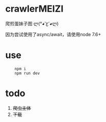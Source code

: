 # crawlerMEIZI
爬煎蛋妹子图 ლ(°◕‵ƹ′◕ლ)

因为尝试使用了async/await，请使用node 7.6+
# use
```
    npm i
    npm run dev
```

# todo
1. <del>爬虫主体</del>
2. <del>下载</del>
